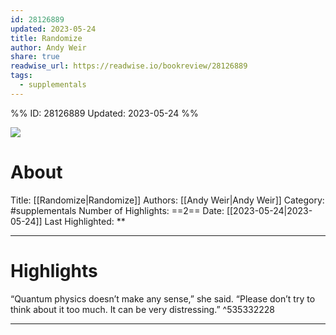 ```yaml
---
id: 28126889
updated: 2023-05-24
title: Randomize
author: Andy Weir
share: true
readwise_url: https://readwise.io/bookreview/28126889
tags:
  - supplementals
---
```


%%
ID: 28126889
Updated: 2023-05-24
%%

![]( https://images-na.ssl-images-amazon.com/images/I/514Jy8JGRWL._SL500_.jpg)

# About
Title: [[Randomize|Randomize]]
Authors: [[Andy Weir|Andy Weir]]
Category: #supplementals
Number of Highlights: ==2==
Date: [[2023-05-24|2023-05-24]]
Last Highlighted: **

---

# Highlights

“Quantum physics doesn’t make any sense,” she said. “Please don’t try to think about it too much. It can be very distressing.” ^535332228

---